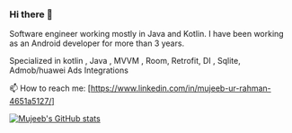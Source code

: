 ### Hi there 👋

Software engineer working mostly in Java and Kotlin. I have been working as an Android developer for more than 3 years.

Specialized in kotlin , Java , MVVM , Room, Retrofit, DI , Sqlite, Admob/huawei Ads Integrations

📫 How to reach me: [https://www.linkedin.com/in/mujeeb-ur-rahman-4651a5127/]


[![Mujeeb's GitHub stats](https://github-readme-stats.vercel.app/api?username=mujeeb01)](https://github.com/mujeeb01/github-readme-stats)
